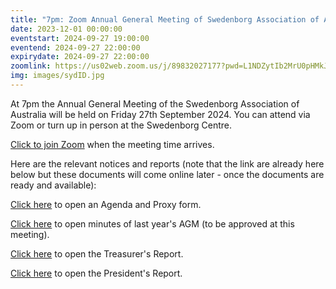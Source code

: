 ```yaml
---
title: "7pm: Zoom Annual General Meeting of Swedenborg Association of Australia"
date: 2023-12-01 00:00:00
eventstart: 2024-09-27 19:00:00
eventend: 2024-09-27 22:00:00
expirydate: 2024-09-27 22:00:00
zoomlink: https://us02web.zoom.us/j/89832027177?pwd=L1NDZytIb2MrU0pHMkJ4SVJBdG5EQT09
img: images/sydID.jpg
---
```


At 7pm the Annual General Meeting of the Swedenborg Association of Australia will be held on Friday 27th September 2024. You can attend via Zoom or turn up in person at the Swedenborg Centre.

[Click to join Zoom](https://us02web.zoom.us/j/89832027177?pwd=L1NDZytIb2MrU0pHMkJ4SVJBdG5EQT09) when the meeting time arrives.

Here are the relevant notices and reports (note that the link are already here below but these documents will come online later - once the documents are ready and available):

[Click here](https://static.swedenborg.com.au/pdf/fliers/saaagm20240927agendaproxy.pdf) to open an Agenda and Proxy form.

[Click here](https://static.swedenborg.com.au/pdf/fliers/saaagm20230922minutes.pdf) to open minutes of last year's AGM (to be approved at this meeting).

[Click here](https://static.swedenborg.com.au/pdf/fliers/saaagm20240927treasurer.pdf) to open the Treasurer's Report.

[Click here](https://static.swedenborg.com.au/pdf/fliers/saaagm20240927president.pdf) to open the President's Report.

